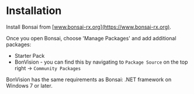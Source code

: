 # Installation

Install Bonsai from [www.bonsai-rx.org](https://www.bonsai-rx.org). 

Once you open Bonsai, choose 'Manage Packages' and add additional packages:
* Starter Pack
* BonVision - you can find this by navigating to `Package Source` on the top right -> `Community Packages`

BonVision has the same requirements as Bonsai: .NET framework on Windows 7 or later. 

